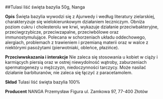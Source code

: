 ##Tulasi liść święta bazylia 50g, Nanga

**Opis** Święta bazylia wywodzi się z Ajurwedy i według literatury zielarskiej, charakteryzuje się wielokierunkowym działaniem leczniczym.
Obniża poziom cukru i cholesterolu we krwi, wykazuje działanie przeciwbakteryjne, przeciwgrzybicze, przeciwzapalne, przeciwbólowe oraz immunostymulujące. Polecana w schorzeniach układu oddechowego, alergiach, problemach z trawieniem i przemianą materii oraz w walce z niektórymi pasożytami (pierwotniaki, obleńce, płazińce).

**Przeciwwskazania i interakcje** Nie zaleca się stosowania u kobiet w ciąży i karmiących piersią oraz w ostrej niewydolność wątroby, zaburzeniach spermatogenezy u mężczyzn, niedoczynności tarczycy. Może nasilać działanie barbituranów, nie zaleca się łączyć z paracetamolem.

**Skład** Tulasi liść święta bazylia 100%

**Producent** NANGA Przemysław Figura
ul. Zamkowa 97, 77-400 Złotów
